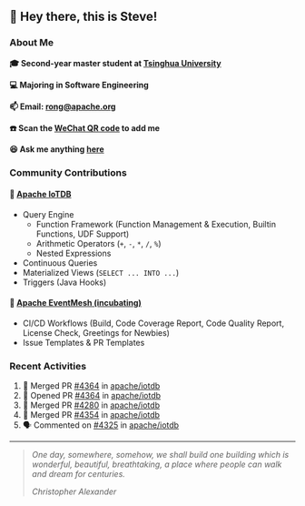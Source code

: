 ## 👋 Hey there, this is Steve!

### About Me

**🎓 Second-year master student at [Tsinghua University](https://www.tsinghua.edu.cn/)**

**💻 Majoring in Software Engineering**

**📫 Email: rong@apache.org**

**☎️ Scan the [WeChat QR code](https://github.com/SteveYurongSu/SteveYurongSu/issues/1) to add me**

**😆 Ask me anything <a href="https://github.com/SteveYurongSu/SteveYurongSu/issues">here</a>**

### Community Contributions

#### 🚀 [Apache IoTDB](https://github.com/apache/iotdb/pulls?q=is%3Apr+author%3ASteveYurongSu)

- Query Engine
  - Function Framework (Function Management & Execution, Builtin Functions, UDF Support)
  - Arithmetic Operators (`+`, `-`, `*`, `/`, `%`)
  - Nested Expressions
- Continuous Queries
- Materialized Views (`SELECT ... INTO ...`)
- Triggers (Java Hooks)

#### 🚀 [Apache EventMesh (incubating)](https://github.com/apache/incubator-eventmesh/pulls?q=is%3Apr+author%3ASteveYurongSu)

- CI/CD Workflows (Build, Code Coverage Report, Code Quality Report, License Check, Greetings for Newbies)
- Issue Templates & PR Templates 

### Recent Activities
<!--START_SECTION:activity-->

1. 🎉 Merged PR [#4364](https://github.com/apache/iotdb/pull/4364) in [apache/iotdb](https://github.com/apache/iotdb)
2. 💪 Opened PR [#4364](https://github.com/apache/iotdb/pull/4364) in [apache/iotdb](https://github.com/apache/iotdb)
3. 🎉 Merged PR [#4280](https://github.com/apache/iotdb/pull/4280) in [apache/iotdb](https://github.com/apache/iotdb)
4. 🎉 Merged PR [#4354](https://github.com/apache/iotdb/pull/4354) in [apache/iotdb](https://github.com/apache/iotdb)
5. 🗣 Commented on [#4325](https://github.com/apache/iotdb/issues/4325) in [apache/iotdb](https://github.com/apache/iotdb)
<!--END_SECTION:activity-->

---

> *One day, somewhere, somehow, we shall build one building which is wonderful, beautiful, breathtaking, a place where people can walk and dream for centuries.*
>
> *Christopher Alexander*
